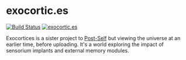 # exocortic.es

[![Build Status](https://travis-ci.org/post-self/exocortic.es.svg?branch=master)](https://travis-ci.org/post-self/exocortic.es)
[![exocortic.es](https://img.shields.io/website-up-down-green-red/http/exocortic.es.svg)](http://exocortic.es)

Exocortices is a sister project to [Post-Self](http://post-self.io) but viewing the universe at an earlier time, before uploading. It's a world exploring the impact of sensorium implants and external memory modules.
